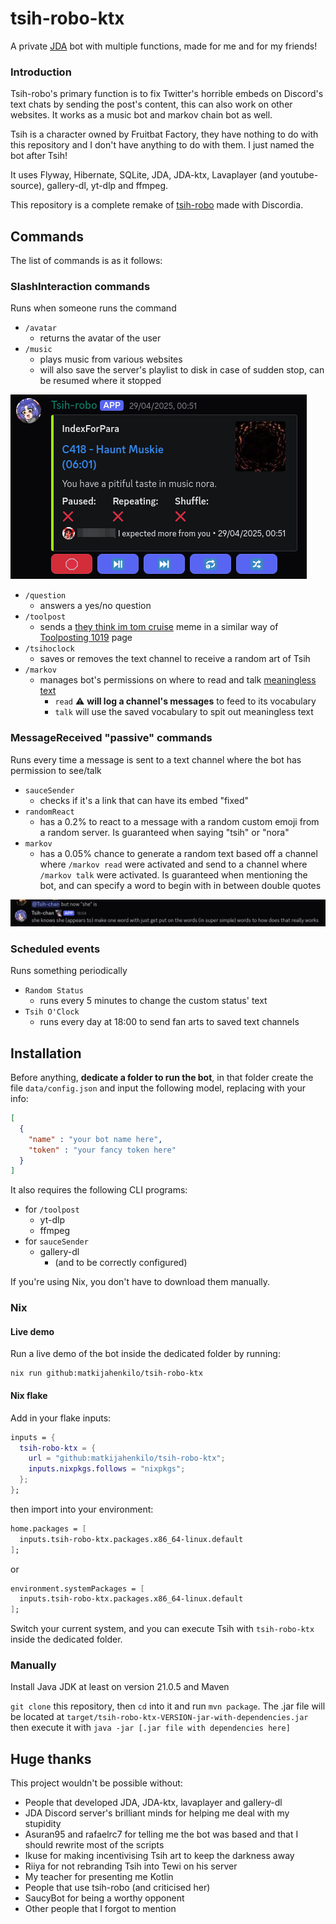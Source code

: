 # tsih-robo-ktx

A private [JDA](https://github.com/discord-jda/JDA) bot with multiple functions, made for me and for my friends!

### Introduction

Tsih-robo's primary function is to fix Twitter's horrible embeds on Discord's text chats by sending the post's content,
this can also work on other websites. It works as a music bot and markov chain bot as well.

Tsih is a character owned by Fruitbat Factory, they have nothing to do with this repository and I don't have anything to do with them. I just named the bot after Tsih!

It uses Flyway, Hibernate, SQLite, JDA, JDA-ktx, Lavaplayer (and youtube-source), gallery-dl, yt-dlp and ffmpeg.

This repository is a complete remake of [tsih-robo](https://github.com/matkijahenkilo/tsih-robo) made with Discordia.

## Commands

The list of commands is as it follows:

### SlashInteraction commands

Runs when someone runs the command

- `/avatar`
  - returns the avatar of the user
- `/music`
  - plays music from various websites
  - will also save the server's playlist to disk in case of sudden stop, can be resumed where it stopped

![tsih disgusted](https://raw.githubusercontent.com/matkijahenkilo/matkijahenkilo/refs/heads/main/imgs/2025-05-08_09-34-54.png)

- `/question`
  - answers a yes/no question
- `/toolpost`
  - sends a [they think im tom cruise](https://knowyourmeme.com/memes/they-think-that-im-tom-cruise) meme
    in a similar way of [Toolposting 1019](https://www.facebook.com/profile.php?id=100057113183628) page
- `/tsihoclock`
  - saves or removes the text channel to receive a random art of Tsih
- `/markov`
  - manages bot's permissions on where to read and talk [meaningless text](https://en.wikipedia.org/wiki/Markov_chain#Markov_text_generators)
    - `read` ⚠️ **will log a channel's messages** to feed to its vocabulary
    - `talk` will use the saved vocabulary to spit out meaningless text

### MessageReceived "passive" commands

Runs every time a message is sent to a text channel where the bot has permission to see/talk

- `sauceSender`
  - checks if it's a link that can have its embed "fixed"
- `randomReact`
  - has a 0.2% to react to a message with a random custom emoji from a random server. Is guaranteed when saying "tsih" or "nora"
- `markov`
  - has a 0.05% chance to generate a random text based off a channel where `/markov read` were activated and send to a channel where `/markov talk` were activated.
    Is guaranteed when mentioning the bot, and can specify a word to begin with in between double quotes

![tsih trying to english](https://raw.githubusercontent.com/matkijahenkilo/matkijahenkilo/refs/heads/main/imgs/2025-05-08_18-34-54.png)

### Scheduled events

Runs something periodically

- `Random Status`
  - runs every 5 minutes to change the custom status' text
- `Tsih O'Clock`
  - runs every day at 18:00 to send fan arts to saved text channels

## Installation

Before anything, **dedicate a folder to run the bot**, in that folder create the file `data/config.json`
and input the following model, replacing with your info:

```json
[
  {
    "name" : "your bot name here",
    "token" : "your fancy token here"
  }
]
```

It also requires the following CLI programs:

- for `/toolpost`
  - yt-dlp
  - ffmpeg
- for `sauceSender`
  - gallery-dl
    - (and to be correctly configured)

If you're using Nix, you don't have to download them manually.

### Nix

#### Live demo

Run a live demo of the bot inside the dedicated folder by running:

```
nix run github:matkijahenkilo/tsih-robo-ktx
```

#### Nix flake

Add in your flake inputs:

```nix
inputs = {
  tsih-robo-ktx = {
    url = "github:matkijahenkilo/tsih-robo-ktx";
    inputs.nixpkgs.follows = "nixpkgs";
  };
};
```

then import into your environment:

```nix
home.packages = [
  inputs.tsih-robo-ktx.packages.x86_64-linux.default
];
```

or

```nix
environment.systemPackages = [
  inputs.tsih-robo-ktx.packages.x86_64-linux.default
];
```

Switch your current system, and you can execute Tsih with `tsih-robo-ktx` inside the dedicated folder.

### Manually

Install Java JDK at least on version 21.0.5 and Maven

`git clone` this repository, then `cd` into it and run `mvn package`. The .jar file will be located at `target/tsih-robo-ktx-VERSION-jar-with-dependencies.jar` then execute it with `java -jar [.jar file with dependencies here]`

## Huge thanks

This project wouldn't be possible without:

- People that developed JDA, JDA-ktx, lavaplayer and gallery-dl
- JDA Discord server's brilliant minds for helping me deal with my stupidity
- Asuran95 and rafaelrc7 for telling me the bot was based and that I should rewrite most of the scripts
- Ikuse for making incentivising Tsih art to keep the darkness away
- Riiya for not rebranding Tsih into Tewi on his server
- My teacher for presenting me Kotlin
- People that use tsih-robo (and criticised her)
- SaucyBot for being a worthy opponent
- Other people that I forgot to mention
